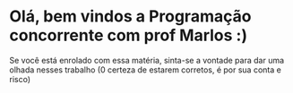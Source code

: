 # Olá, bem vindos a Programação concorrente com prof Marlos :)
Se você está enrolado com essa matéria, sinta-se a vontade para dar uma olhada nesses trabalho (0 certeza de estarem corretos, é por sua conta e risco)
